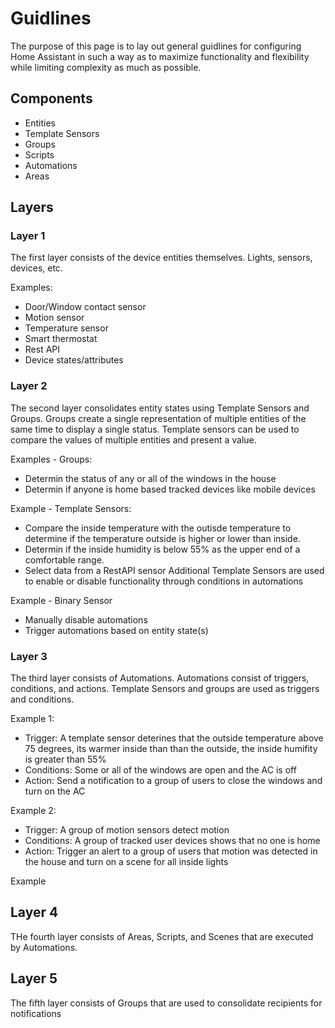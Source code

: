 # Guidlines

The purpose of this page is to lay out general guidlines for configuring Home Assistant in such a way as to maximize functionality and flexibility while limiting complexity as much as possible.

## Components

- Entities
- Template Sensors
- Groups
- Scripts
- Automations
- Areas

## Layers

### Layer 1

The first layer consists of the device entities themselves. Lights, sensors, devices, etc.

Examples:

- Door/Window contact sensor
- Motion sensor
- Temperature sensor
- Smart thermostat
- Rest API
- Device states/attributes

### Layer 2

The second layer consolidates entity states using Template Sensors and Groups. Groups create a single representation of multiple entities of the same time to display a single status. Template sensors can be used to compare the values of multiple entities and present a value.

Examples - Groups:

- Determin the status of any or all of the windows in the house
- Determin if anyone is home based tracked devices like mobile devices

Example - Template Sensors:

- Compare the inside temperature with the outisde temperature to determine if the temperature outside is higher or lower than inside.
- Determin if the inside humidity is below 55% as the upper end of a comfortable range.
- Select data from a RestAPI sensor
Additional Template Sensors are used to enable or disable functionality through conditions in automations

Example - Binary Sensor

- Manually disable automations
- Trigger automations based on entity state(s)

### Layer 3

The third layer consists of Automations. Automations consist of triggers, conditions, and actions. Template Sensors and groups are used as triggers and conditions.

Example 1:

- Trigger: A template sensor deterines that the outside temperature above 75 degrees, its warmer inside than than the outside, the inside humifity is greater than 55%
- Conditions: Some or all of the windows are open and the AC is off
- Action: Send a notification to a group of users to close the windows and turn on the AC

Example 2:

- Trigger: A group of motion sensors detect motion
- Conditions: A group of tracked user devices shows that no one is home
- Action: Trigger an alert to a group of users that motion was detected in the house and turn on a scene for all inside lights

Example

## Layer 4

THe fourth layer consists of Areas, Scripts, and Scenes that are executed by Automations.

## Layer 5

The fifth layer consists of Groups that are used to consolidate recipients for notifications
